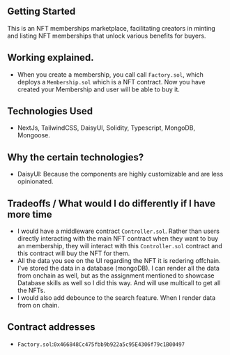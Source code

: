 ## Getting Started

This is an NFT memberships marketplace, facilitating creators in minting and listing NFT memberships that unlock various benefits for buyers.

## Working explained.

- When you create a membership, you call call `Factory.sol`, which deploys a `Membership.sol` which is a NFT contract. Now you have created your Membership and user will be able to buy it.

## Technologies Used

- NextJs, TailwindCSS, DaisyUI, Solidity, Typescript, MongoDB, Mongoose.

## Why the certain technologies?

- DaisyUI: Because the components are highly customizable and are less opinionated.

## Tradeoffs / What would I do differently if I have more time

- I would have a middleware contract `Controller.sol`. Rather than users directly interacting with the main NFT contract when they want to buy an membership, they will interact with this `Controller.sol` contract and this contract will buy the NFT for them.
- All the data you see on the UI regarding the NFT it is redering offchain. I've stored the data in a database (mongoDB). I can render all the data from onchain as well, but as the assignment mentioned to showcase Database skills as well so I did this way. And will use multicall to get all the NFTs.
- I would also add debounce to the search feature. When I render data from on chain.

## Contract addresses

- `Factory.sol`:`0x466848Cc475fbb9b922a5c95E4306f79c1B00497`
